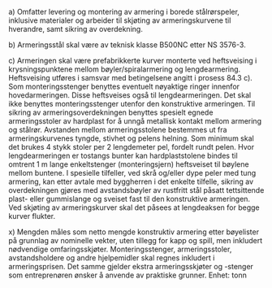 a) Omfatter levering og montering av armering i borede stålrørspeler, inklusive materialer og arbeider til skjøting av armeringskurvene til hverandre, samt sikring av overdekning.

b) Armeringsstål skal være av teknisk klasse B500NC etter NS 3576-3.

c) Armeringen skal være prefabrikkerte kurver monterte ved heftsveising i krysningspunktene mellom bøyler/spiralarmering og lengdearmering. Heftsveising utføres i samsvar med betingelsene angitt i prosess 84.3 c). Som monteringsstenger benyttes eventuelt nøyaktige ringer innenfor hovedarmeringen. Disse heftsveises også til lengdearmeringen. Det skal ikke benyttes monteringsstenger utenfor den konstruktive armeringen.
Til sikring av armeringsoverdekningen benyttes spesielt egnede armeringsstoler av hardplast for å unngå metallisk kontakt mellom armering og stålrør. Avstanden mellom armeringsstolene bestemmes ut fra armeringskurvenes tyngde, stivhet og pelens helning. Som minimum skal det brukes 4 stykk stoler per 2 lengdemeter pel, fordelt rundt pelen.
Hvor lengdearmeringen er tostangs bunter kan hardplaststolene bindes til omtrent 1 m lange enkeltstenger (monteringsjern) heftsveiset til bøylene mellom buntene. I spesielle tilfeller, ved skrå og/eller dype peler med tung armering, kan etter avtale med byggherren i det enkelte tilfelle, sikring av overdekningen gjøres med avstandsbøyler av rustfritt stål påsatt tettsittende plast- eller gummislange og sveiset fast til den konstruktive armeringen.
Ved skjøting av armeringskurver skal det påsees at lengdeaksen for begge kurver flukter.

x) Mengden måles som netto mengde konstruktiv armering etter bøyelister på grunnlag av nominelle vekter, uten tillegg for kapp og spill, men inkludert nødvendige omfaringsskjøter. Monteringsstenger, armeringsstoler, avstandsholdere og andre hjelpemidler skal regnes inkludert i armeringsprisen. Det samme gjelder ekstra armeringsskjøter og -stenger som entreprenøren ønsker å anvende av praktiske grunner. Enhet: tonn

